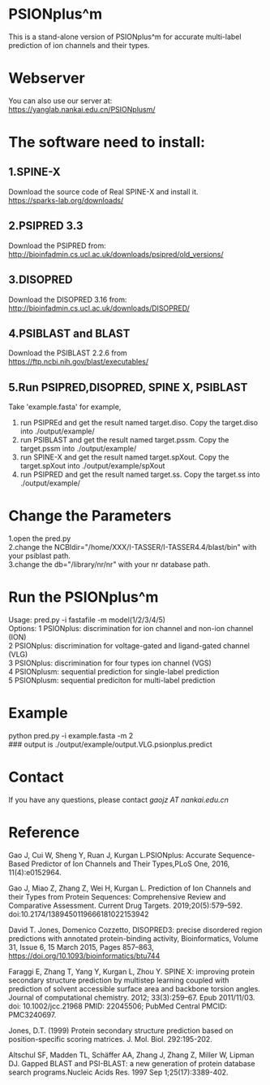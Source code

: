 # PSIONplus^m
This is a stand-alone version of PSIONplus^m for accurate multi-label prediction of ion channels and their types.

# Webserver
You can also use our server at:  
https://yanglab.nankai.edu.cn/PSIONplusm/


# The software need to install:
## 1.SPINE-X  
Download the source code of Real SPINE-X and install it.  
https://sparks-lab.org/downloads/  
## 2.PSIPRED 3.3  
Download the PSIPRED from:  
http://bioinfadmin.cs.ucl.ac.uk/downloads/psipred/old_versions/
## 3.DISOPRED  
Download the DISOPRED 3.16 from:  
http://bioinfadmin.cs.ucl.ac.uk/downloads/DISOPRED/ 
## 4.PSIBLAST and BLAST  
Download the PSIBLAST 2.2.6 from  
https://ftp.ncbi.nih.gov/blast/executables/

## 5.Run PSIPRED,DISOPRED, SPINE X, PSIBLAST
Take 'example.fasta' for example,
1. run PSIPREd and get the result named target.diso.   Copy the target.diso into ./output/example/  
2. run PSIBLAST and get the result named target.pssm.  Copy the target.pssm into ./output/example/  
3. run SPINE-X and get the result named target.spXout. Copy the target.spXout into ./output/example/spXout  
4. run PSIPRED and get the result named target.ss.     Copy the target.ss into ./output/example/  

# Change the Parameters

1.open the pred.py  
2.change the NCBIdir="/home/XXX/I-TASSER/I-TASSER4.4/blast/bin" with your psiblast path.  
3.change the db="/library/nr/nr" with your nr database path.  


# Run the PSIONplus^m  

Usage: pred.py  -i fastafile  -m model(1/2/3/4/5)  
Options:
1 PSIONplus:  discrimination for ion channel and non-ion channel (ION)  
2 PSIONplus:  discrimination for voltage-gated and ligand-gated channel (VLG)  
3 PSIONplus:  discrimination for four types ion channel (VGS)  
4 PSIONplusm: sequential prediction for single-label prediction  
5 PSIONplusm: sequential prediciton for multi-label prediction  


# Example

python pred.py -i example.fasta -m 2  
\### output is ./output/example/output.VLG.psionplus.predict  

# Contact
If you have any questions, please contact  _gaojz AT nankai.edu.cn_ 

# Reference  

Gao J, Cui W, Sheng Y, Ruan J, Kurgan L.PSIONplus: Accurate Sequence-Based Predictor of Ion Channels and Their Types,PLoS One, 2016, 11(4):e0152964.  

Gao J, Miao Z, Zhang Z, Wei H, Kurgan L. Prediction of Ion Channels and their Types from Protein Sequences: Comprehensive Review and Comparative Assessment. Current Drug Targets. 2019;20(5):579–592. doi:10.2174/1389450119666181022153942  

David T. Jones, Domenico Cozzetto, DISOPRED3: precise disordered region predictions with annotated protein-binding activity, Bioinformatics, Volume 31, Issue 6, 15 March 2015, Pages 857–863, https://doi.org/10.1093/bioinformatics/btu744  

Faraggi E, Zhang T, Yang Y, Kurgan L, Zhou Y. SPINE X: improving protein secondary structure prediction by multistep learning coupled with prediction of solvent accessible surface area and backbone torsion angles. Journal of computational chemistry. 2012; 33(3):259–67. Epub 2011/11/03. doi: 10.1002/jcc.21968 PMID: 22045506; PubMed Central PMCID: PMC3240697.  

Jones, D.T. (1999) Protein secondary structure prediction based on position-specific scoring matrices. J. Mol. Biol. 292:195-202.  

Altschul SF, Madden TL, Schäffer AA, Zhang J, Zhang Z, Miller W, Lipman DJ. Gapped BLAST and PSI-BLAST: a new generation of protein database search programs.Nucleic Acids Res. 1997 Sep 1;25(17):3389-402.  
